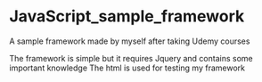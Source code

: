 # JavaScript_sample_framework
A sample framework made by myself after taking Udemy courses

The framework is simple but it requires Jquery and contains some important knowledge
The html is used for testing my framework
